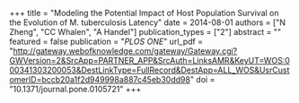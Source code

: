 +++
title = "Modeling the Potential Impact of Host Population Survival on the Evolution of M. tuberculosis Latency"
date = 2014-08-01
authors = ["N Zheng", "CC Whalen", "A Handel"]
publication_types = ["2"]
abstract = ""
featured = false
publication = "*PLOS ONE*"
url_pdf = "http://gateway.webofknowledge.com/gateway/Gateway.cgi?GWVersion=2&SrcApp=PARTNER_APP&SrcAuth=LinksAMR&KeyUT=WOS:000341303200053&DestLinkType=FullRecord&DestApp=ALL_WOS&UsrCustomerID=bccb20a1f2d949998a887c45eb30dd98"
doi = "10.1371/journal.pone.0105721"
+++

